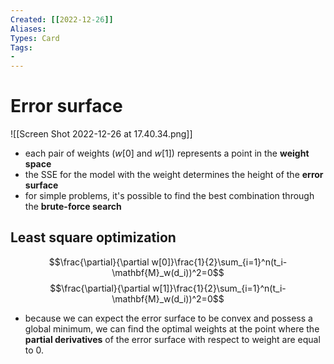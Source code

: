 ```yaml
---
Created: [[2022-12-26]]
Aliases: 
Types: Card
Tags: 
- 
---
```

# Error surface
![[Screen Shot 2022-12-26 at 17.40.34.png]]
- each pair of weights ($w[0]$ and $w[1]$) represents a point in the **weight space**
- the SSE for the model with the weight determines the height of the **error surface**
- for simple problems, it's possible to find the best combination through the **brute-force search**
## Least square optimization
$$\frac{\partial}{\partial w[0]}\frac{1}{2}\sum_{i=1}^n(t_i-\mathbf{M}_w(d_i))^2=0$$
$$\frac{\partial}{\partial w[1]}\frac{1}{2}\sum_{i=1}^n(t_i-\mathbf{M}_w(d_i))^2=0$$
- because we can expect the error surface to be convex and possess a global minimum, we can find the optimal weights at the point where the **partial derivatives** of the error surface with respect to weight are equal to 0. 